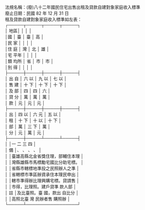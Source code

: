 法規名稱：(廢)八十二年國民住宅出售出租及貸款自建對象家庭收入標準  
廢止日期：民國 82 年 12 月 31 日  
租及貸款自建對象家庭收入標準如左表：  
┌─────┬─────┬─────┬─────┐  
│ 地區│ │ │ │  
│國 │ 臺 │ 臺 │ 高 │  
│民 家 │ │ │ │  
│住 庭 │ 灣 │ 北 │ 雄 │  
│宅 平年 │ │ │ │  
│類 均所 │ 省 │ 市 │ 市 │  
│別 得 │ │ │ │  
├─────┼─────┼─────┼─────┤  
│ 出 自 │ 六 以 │ 九 以 │ 七 以 │  
│ 售 建 │ 十 下 │ 十 下 │ 十 下 │  
│ 及 部 │ 四 │ 四 │ 六 │  
│ 貸 分 │ 萬 │ 萬 │ 萬 │  
│ 款 │ 元 │ 元 │ 元 │  
├─────┼─────┼─────┼─────┤  
│ 出 │ 四 以 │ 六 元 │ 五 以 │  
│ 租 │ 十 下 │ 十 以 │ 十 下 │  
│ 部 │ 萬 │ 三 下 │ 萬 │  
│ 分 │ 元 │ 萬 │ 元 │  
├─────┼─────┴─────┴─────┤  
│ │一 二 三 四 │  
│ 備 │、 、 、 、 │  
│ │臺雄高縣北金省獎住理，部輔住本理 │  
│ │灣縣雄縣市馬標勵宅國比分助宅標。 │  
│ │省縣市轄標地準投之民照辦人之準 │  
│ │省轄標市準區辦資承住本理民申出 │  
│ │轄市準得辦比理興購宅標。貸請售 │  
│ │市得，比理照。建戶貸準 款人部 │  
│ 註 │及比臺照。臺 國，款出 自比分 │  
│ │高照北臺 灣 民辦者售 購照辦 │  
└─────┴─────────────────┘  


